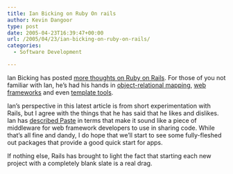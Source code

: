 ```yaml
---
title: Ian Bicking on Ruby On rails
author: Kevin Dangoor
type: post
date: 2005-04-23T16:39:47+00:00
url: /2005/04/23/ian-bicking-on-ruby-on-rails/
categories:
  - Software Development

---
```

Ian Bicking has posted [more thoughts on Ruby on Rails][1]. For those of you not familiar with Ian, he&#8217;s had his hands in [object-relational mapping][2], [web][3] [frameworks][4] and even [template tools][5].

Ian&#8217;s perspective in this latest article is from short experimentation with Rails, but I agree with the things that he has said that he likes and dislikes. Ian has [described Paste][6] in terms that make it sound like a piece of middleware for web framework developers to use in sharing code. While that&#8217;s all fine and dandy, I do hope that we&#8217;ll start to see some fully-fleshed out packages that provide a good quick start for apps.

If nothing else, Rails has brought to light the fact that starting each new project with a completely blank slate is a real drag.

 [1]: http://blog.ianbicking.org/more-thoughts-on-ruby-on-rails.html "More thoughts on Ruby on Rails"
 [2]: http://sqlobject.org/
 [3]: http://www.webwareforpython.org/
 [4]: http://pythonpaste.org/
 [5]: http://www.cheetahtemplate.org/
 [6]: http://blog.ianbicking.org/what-is-wsgikit.html